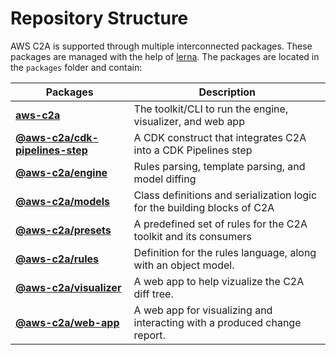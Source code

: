 # Repository Structure

AWS C2A is supported through multiple interconnected packages. These packages are
managed with the help of [lerna](https://github.com/lerna/lerna). The packages are
located in the `packages` folder and contain:

Packages                                | Description
----------------------------------------|---------------------------------------------------------------------------
[**aws-c2a**][cli]                      | The toolkit/CLI to run the engine, visualizer, and web app
[**@aws-c2a/cdk-pipelines-step**][step] | A CDK construct that integrates C2A into a CDK Pipelines step
[**@aws-c2a/engine**][engine]           | Rules parsing, template parsing, and model diffing
[**@aws-c2a/models**][models]           | Class definitions and serialization logic for the building blocks of C2A
[**@aws-c2a/presets**][presets]         | A predefined set of rules for the C2A toolkit and its consumers
[**@aws-c2a/rules**][rules]             | Definition for the rules language, along with an object model.
[**@aws-c2a/visualizer**][visualizer]   | A web app to help vizualize the C2A diff tree.
[**@aws-c2a/web-app**][web-app]         | A web app for visualizing and interacting with a produced change report.

[cli]: ../packages/aws-c2a/README.md
[step]: ../packages/@aws-c2a/cdk-pipelines-step/README.md
[engine]: ../packages/@aws-c2a/engine/README.md
[models]: ../packages/@aws-c2a/models/README.md
[presets]: ../packages/@aws-c2a/presets/README.md
[rules]: ../packages/@aws-c2a/rules/README.md
[visualizer]: ../packages/@aws-c2a/visualizer/README.md
[web-app]: ../packages/@aws-c2a/web-app/README.md